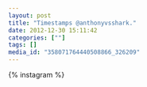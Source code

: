 ```yaml
---
layout: post
title: "Timestamps @anthonyvsshark."
date: 2012-12-30 15:11:42
categories: [""]
tags: []
media_id: "358071764440508866_326209"
---
```


{% instagram %}
